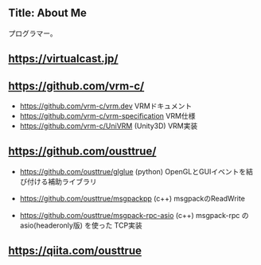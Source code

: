 Title: About Me
---

<article>

プログラマー。

## https://virtualcast.jp/

## https://github.com/vrm-c/

* https://github.com/vrm-c/vrm.dev VRMドキュメント
* https://github.com/vrm-c/vrm-specification VRM仕様
* https://github.com/vrm-c/UniVRM (Unity3D) VRM実装

## https://github.com/ousttrue/

* https://github.com/ousttrue/glglue (python) OpenGLとGUIイベントを結び付ける補助ライブラリ

* https://github.com/ousttrue/msgpackpp (c++) msgpackのReadWrite
* https://github.com/ousttrue/msgpack-rpc-asio (c++) msgpack-rpc の asio(headeronly版) を使った TCP実装

## https://qiita.com/ousttrue

</article>